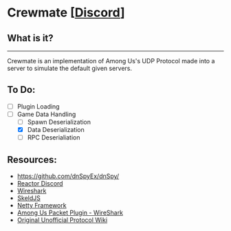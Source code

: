 # Crewmate [[Discord](https://discord.gg/r6b2xw7K47)]
## What is it?
---
Crewmate is an implementation of Among Us's UDP Protocol made into a server to simulate the default given servers.

## To Do:
- [ ] Plugin Loading
- [ ] Game Data Handling
  - [ ] Spawn Deserialization
  - [x] Data Deserialization
  - [ ] RPC Deserialiation

## Resources:
* https://github.com/dnSpyEx/dnSpy/
* [Reactor Discord](https://discord.gg/mHGF2zJdtv)
* [Wireshark](https://www.wireshark.or)
* [SkeldJS](https://github.com/skeldjs/skeldjs)
* [Netty Framework](https://netty.io/)
* [Among Us Packet Plugin - WireShark](https://github.com/cybershard/wireshark-amongus)
* [Original Unofficial Protocol Wiki](https://github.com/roobscoob/among-us-protocol)